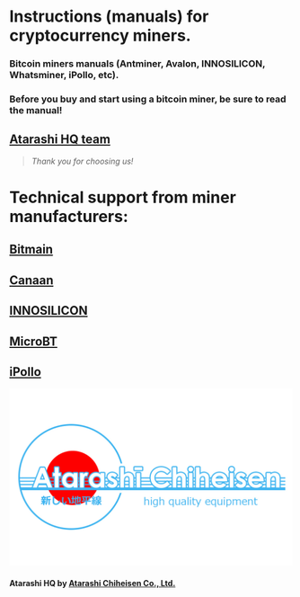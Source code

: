 # Instructions (manuals) for cryptocurrency miners.
### Bitcoin miners manuals (Antminer, Avalon, INNOSILICON, Whatsminer, iPollo, etc).
### Before you buy and start using a bitcoin miner, be sure to read the manual!

## [Atarashi HQ team](https://atarashihq.com/)
> *Thank you for choosing us!*


# Technical support from miner manufacturers:

## [Bitmain](https://service.bitmain.com/support/productManual)
## [Canaan](https://canaan.io/service/447)
## [INNOSILICON](https://www.innosilicon.com/html/support_en/download.html)
## [MicroBT](https://whatsminer.com/src/views/firmware-download.html)
## [iPollo](https://ipollo.com/)


![](https://github.com/AtarashiHQ/Bitcoin-miners/blob/main/Logo%20AC.jpg)
#### Atarashi HQ by [Atarashi Chiheisen Co., Ltd.](https://atarashichiheisen.com/)
